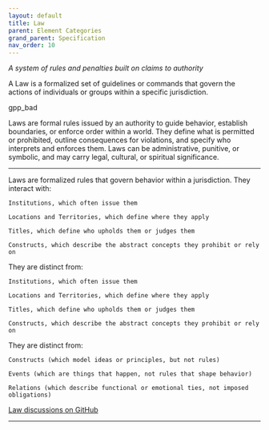 ```yaml
---
layout: default
title: Law
parent: Element Categories
grand_parent: Specification
nav_order: 10
---
```


 

*A system of rules and penalties built on claims to authority*

A Law is a formalized set of guidelines or commands that govern the actions of individuals or groups within a specific jurisdiction.  

<span class="material-symbols-outlined">gpp_bad</span>


Laws are formal rules issued by an authority to guide behavior, establish boundaries, or enforce order within a world. They define what is permitted or prohibited, outline consequences for violations, and specify who interprets and enforces them. Laws can be administrative, punitive, or symbolic, and may carry legal, cultural, or spiritual significance. 

---

Laws are formalized rules that govern behavior within a jurisdiction. They interact with:

    Institutions, which often issue them

    Locations and Territories, which define where they apply

    Titles, which define who upholds them or judges them

    Constructs, which describe the abstract concepts they prohibit or rely on

They are distinct from:

    Institutions, which often issue them

    Locations and Territories, which define where they apply

    Titles, which define who upholds them or judges them

    Constructs, which describe the abstract concepts they prohibit or rely on

They are distinct from:

    Constructs (which model ideas or principles, but not rules)

    Events (which are things that happen, not rules that shape behavior)

    Relations (which describe functional or emotional ties, not imposed obligations)

[Law discussions on GitHub](https://github.com/OnlyWorlds/OnlyWorlds/discussions/categories/law)

---
 